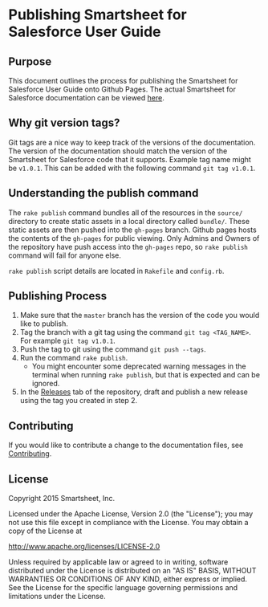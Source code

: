 # Publishing Smartsheet for Salesforce User Guide

## Purpose

This document outlines the process for publishing the Smartsheet for Salesforce User Guide onto Github Pages. The actual Smartsheet for Salesforce documentation can be viewed [here](http://smartsheet-platform.github.io/sfdc-docs). 

## Why git version tags?
Git tags are a nice way to keep track of the versions of the documentation. The version of the documentation should match the version of the Smartsheet for Salesforce code that it supports.  Example tag name might be `v1.0.1`. This can be added with the following command `git tag v1.0.1`.

## Understanding the publish command
The `rake publish` command bundles all of the resources in the `source/` directory to create static assets in a local directory called `bundle/`. These static assets are then pushed into the `gh-pages` branch. Github pages hosts the contents of the `gh-pages` for public viewing. Only Admins and Owners of the repository have push access into the `gh-pages` repo, so `rake publish` command will fail for anyone else.

`rake publish` script details are located in `Rakefile` and `config.rb`.

## Publishing Process
1. Make sure that the `master` branch has the version of the code you would like to publish. 
2. Tag the branch with a git tag using the command `git tag <TAG_NAME>`.  For example `git tag v1.0.1`.
3. Push the tag to git using the command `git push --tags`. 
4. Run the command `rake publish`.
   * You might encounter some deprecated warning messages in the terminal when running `rake publish`, but that is expected and can be ignored. 
5. In the [Releases](https://github.com/smartsheet-platform/sfdc-docs/releases) tab of the repository, draft and publish a new release using the tag you created in step 2. 

## Contributing
If you would like to contribute a change to the documentation files, see [Contributing](CONTRIBUTING.md).

## License

Copyright 2015 Smartsheet, Inc.

Licensed under the Apache License, Version 2.0 (the
"License"); you may not use this file except in compliance
with the License. You may obtain a copy of the License at

http://www.apache.org/licenses/LICENSE-2.0

Unless required by applicable law or agreed to in writing,
software distributed under the License is distributed on an
"AS IS" BASIS, WITHOUT WARRANTIES OR CONDITIONS OF ANY KIND,
either express or implied. See the License for the specific
language governing permissions and limitations under the
License.
